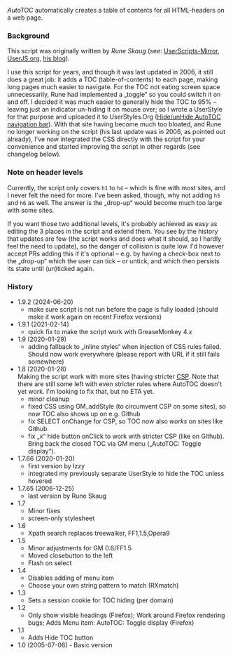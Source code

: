 *AutoTOC* automatically creates a table of contents for all HTML-headers on a web page.

### Background
This script was originally written by *Rune Skaug* (see: [UserScripts-Mirror](http://userscripts-mirror.org/scripts/show/1301), [UserJS.org](http://userjs.org/scripts/browser/enhancements/auto-toc), [his blog](https://electricdevelopment.blogspot.com/)).

I use this script for years, and though it was last updated in 2006, it still does a great job: it adds a TOC (table-of-contents) to each page, making long pages much easier to navigate. For the TOC not eating screen space unnecessarily, Rune had implemented a „toggle“ so you could switch it on and off. I decided it was much easier to generally hide the TOC to 95% – leaving just an indicator un-hiding it on mouse over; so I wrote a UserStyle for that purpose and uploaded it to UserStyles.Org ([Hide/unHide AutoTOC navigation bar](https://userstyles.org/styles/22265/hide-unhide-autotoc-navigation-bar)). With that site having become much too bloated, and Rune no longer working on the script (his last update was in 2006, as pointed out already), I've now integrated the CSS directly with the script for your convenience and started improving the script in other regards (see changelog below).

### Note on header levels
Currently, the script only covers `h1` to `h4` – which is fine with most sites, and I never felt the need for more. I've been asked, though, why not adding `h5` and `h6` as well. The answer is the „drop-up“ would become much too large with some sites.

If you want those two additional levels, it's probably achieved as easy as editing the 3 places in the script and extend them. You see by the history that updates are few (the script works and does what it should, so I hardly feel the need to update), so the danger of collision is quite low. I'd however accept PRs adding this if it's optional – e.g. by having a check-box next to the „drop-up“ which the user can tick – or untick, and which then persists its state until (un)ticked again.

### History
* 1.9.2 (2024-06-20)
    - make sure script is not run before the page is fully loaded (should make it work again on recent Firefox versions)
* 1.9.1 (2021-02-14)
    - quick fix to make the script work with GreaseMonkey 4.x
* 1.9 (2020-01-29)
    - adding fallback to „inline styles“ when injection of CSS rules failed. Should now work everywhere (please report with URL if it still fails somewhere)
* 1.8 (2020-01-28)  
  Making the script work with more sites (having stricter [CSP](https://en.wikipedia.org/wiki/Content_Security_Policy). Note that there are still some left with even stricter rules where AutoTOC doesn't yet work. I'm looking to fix that, but no ETA yet.
    - minor cleanup
    - fixed CSS using GM_addStyle (to circumvent CSP on some sites), so now TOC also shows up on e.g. Github
    - fix SELECT onChange for CSP, so TOC now also *works* on sites like Github
    - fix „x“ hide button onClick to work with stricter CSP (like on Github). Bring back the closed TOC via GM menu („AutoTOC: Toggle display“).
* 1.7.66 (2020-01-20)
    - first version by Izzy
    - integrated my previously separate UserStyle to hide the TOC unless hovered
* 1.7.65 (2006-12-25)
    - last version by Rune Skaug
* 1.7
    - Minor fixes
    - screen-only stylesheet
* 1.6
    - Xpath search replaces treewalker, FF1,1.5,Opera9
* 1.5
    - Minor adjustments for GM 0.6/FF1.5
    - Moved closebutton to the left
    - Flash on select
* 1.4
    - Disables adding of menu item
    - Choose your own string pattern to match (RXmatch)
* 1.3
    - Sets a session cookie for TOC hiding (per domain)
* 1.2 
    - Only show visible headings (Firefox); Work around Firefox rendering bugs; Adds Menu item: AutoTOC: Toggle display (Firefox)
* 1.1
    - Adds Hide TOC button
* 1.0 (2005-07-06) - Basic version
